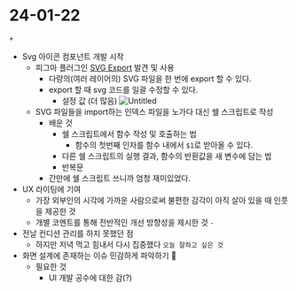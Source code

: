 # 24-01-22

`+`

- Svg 아이콘 컴포넌트 개발 시작
  - 피그마 플러그인 [SVG Export](https://www.figma.com/community/plugin/814345141907543603/svg-export) 발견 및 사용
    - 다량의(여러 레이어의) SVG 파일을 한 번에 export 할 수 있다.
    - export 할 때 svg 코드를 일괄 수정할 수 있다.
      - 설정 값 (더 많음)
        ![Untitled](Growth%20Journal%20c66229ce2f6447c191144c56dcdf27e4/Untitled.png)
  - SVG 파일들을 import하는 인덱스 파일을 노가다 대신 쉘 스크립트로 작성
    - 배운 것
      - 쉘 스크립트에서 함수 작성 및 호출하는 법
        - 함수의 첫번째 인자를 함수 내에서 `$1`로 받아올 수 있다.
      - 다른 쉘 스크립트의 실행 결과, 함수의 반환값을 새 변수에 담는 법
      - 반복문
    - 간만에 쉘 스크립트 쓰니까 엄청 재미있었다.
- UX 라이팅에 기여
  - 가장 외부인의 시각에 가까운 사람으로써 불편한 감각이 아직 살아 있을 때 인풋을 제공한 것
  - 개별 코멘트를 통해 전반적인 개선 방향성을 제시한 것
    `-`
- 전날 컨디션 관리를 하지 못했던 점
  - 하지만 저녁 먹고 힘내서 다시 집중했다
    `오늘 잘하고 싶은 것`
- 화면 설계에 존재하는 이슈 민감하게 파악하기 👀
  - 필요한 것
    - UI 개발 공수에 대한 감(?)
